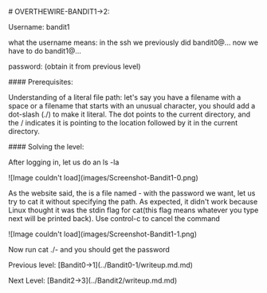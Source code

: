 \# OVERTHEWIRE-BANDIT1->2:







Username: bandit1



what the username means: in the ssh we previously did bandit0@... now we have to do bandit1@...



password: <Redacted>(obtain it from previous level)



\#### Prerequisites:



Understanding of a literal file path: let's say you have a filename with a space or a filename that starts with an unusual character, you should add a dot-slash (./) to make it literal. The dot points to the current directory, and the / indicates it is pointing to the location followed by it in the current directory.



\#### Solving the level: 



After logging in, let us do an ls -la



!\[Image couldn't load](images/Screenshot-Bandit1-0.png)





As the website said, the is a file named - with the password we want, let us try to cat it without specifying the path. As expected, it didn't work because Linux thought it was the stdin flag for cat(this flag means whatever you type next will be printed back). Use control-c to cancel the command 







!\[Image couldn't load](images/Screenshot-Bandit1-1.png)







Now run cat ./- and you should get the password





Previous level: \[Bandit0->1](../Bandit0-1/writeup.md.md)



Next Level: \[Bandit2->3](../Bandit2/writeup.md.md)


